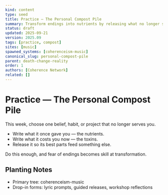 ```yaml
---
kind: content
type: seed
title: Practice — The Personal Compost Pile
summary: Transform endings into nutrients by releasing what no longer serves.
status: draft
updated: 2025-09-21
version: 2025.09
tags: [practice, compost]
sites: [music]
spawned_systems: [coherenceism-music]
canonical_slug: personal-compost-pile
parent: death-change-reality
order: 1
authors: [Coherence Network]
related: []
---
```


# Practice — The Personal Compost Pile

This week, choose one belief, habit, or project that no longer serves you.

- Write what it once gave you — the nutrients.
- Write what it costs you now — the toxins.
- Release it so its best parts feed something else.

Do this enough, and fear of endings becomes skill at transformation.

## Planting Notes
- Primary tree: coherenceism-music
- Drop-in forms: lyric prompts, guided releases, workshop reflections
